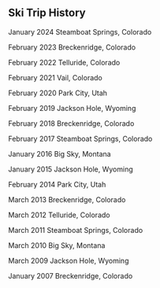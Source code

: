 ## Ski Trip History

January 2024 Steamboat Springs, Colorado

February 2023 Breckenridge, Colorado

February 2022 Telluride, Colorado

February 2021 Vail, Colorado

February 2020 Park City, Utah

February 2019 Jackson Hole, Wyoming

February 2018 Breckenridge, Colorado

February 2017 Steamboat Springs, Colorado

January 2016 Big Sky, Montana

January 2015 Jackson Hole, Wyoming

February 2014 Park City, Utah

March 2013 Breckenridge, Colorado

March 2012 Telluride, Colorado

March 2011 Steamboat Springs, Colorado

March 2010 Big Sky, Montana

March 2009 Jackson Hole, Wyoming

January 2007 Breckenridge, Colorado
